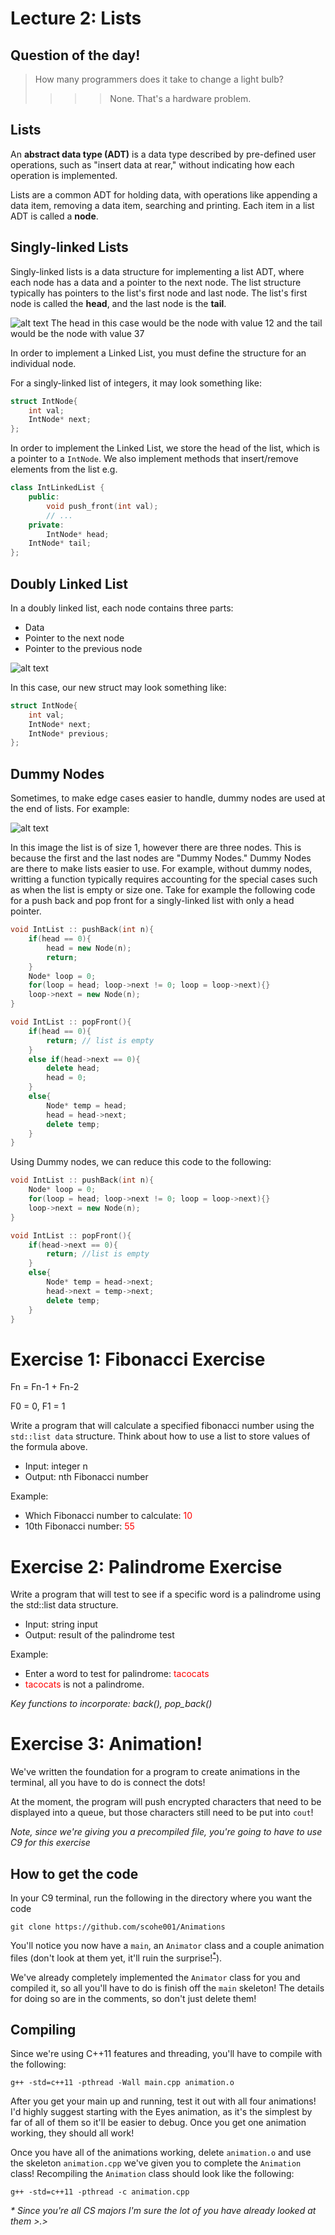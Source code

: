Lecture 2: Lists
=======================================

Question of the day!
---------------------
> How many programmers does it take to change a light bulb?
>>>> None. That's a hardware problem.

Lists
------
An **abstract data type (ADT)** is a data type described by pre-defined user operations, such as "insert data at rear," without indicating how each operation is implemented.

Lists are a common ADT for holding data, with operations like appending a data item, removing a data item, searching and printing. Each item in a list ADT is called a **node**.


Singly-linked Lists
-------------------

Singly-linked lists is a data structure for implementing a list ADT, where each node has a data and a pointer to the next node. The list structure typically has pointers to the list's first node and last node. The list's first node is called the **head**, and the last node is the **tail**.

![alt text](https://upload.wikimedia.org/wikipedia/commons/thumb/6/6d/Singly-linked-list.svg/408px-Singly-linked-list.svg.png)
	The head in this case would be the node with value 12 and the tail would be the node with value 37

In order to implement a Linked List, you must define the structure
for an individual node.

For a singly-linked list of integers, it may look something like:
```cpp
struct IntNode{
    int val;
    IntNode* next;
};
```
In order to implement the Linked List, we store the head of the list,
which is a pointer to a `IntNode`. We also implement methods that
insert/remove elements from the list
e.g.
```cpp
class IntLinkedList {
    public:
        void push_front(int val);
        // ...
    private:
        IntNode* head;
	IntNode* tail;
};
```


Doubly Linked List
------------------
In a doubly linked list, each node contains three parts:

* Data
* Pointer to the next node
* Pointer to the previous node

![alt text](https://upload.wikimedia.org/wikipedia/commons/thumb/5/5e/Doubly-linked-list.svg/610px-Doubly-linked-list.svg.png)

In this case, our new struct may look something like:
```cpp
struct IntNode{
	int val;
	IntNode* next;
	IntNode* previous;
};
```

Dummy Nodes
-----------
Sometimes, to make edge cases easier to handle, dummy nodes are used at the end of lists. For example:

![alt text](condor.depaul.edu/ntomuro/courses/393/notes/figs/lectur4.gif)

In this image the list is of size 1, however there are three nodes. This is because the
first and the last nodes are "Dummy Nodes." Dummy Nodes are there to make lists 
easier to use. For example, without dummy nodes, writting a function typically requires
accounting for the special cases such as when the list is empty or size one.
Take for example the following code for a push back and pop front for a singly-linked
list with only a head pointer.
```cpp
void IntList :: pushBack(int n){
    if(head == 0){
        head = new Node(n);
        return;
    }
    Node* loop = 0;
    for(loop = head; loop->next != 0; loop = loop->next){}
    loop->next = new Node(n);
}

void IntList :: popFront(){
    if(head == 0){
        return; // list is empty
    }
    else if(head->next == 0){
        delete head;
        head = 0;
    }
    else{
        Node* temp = head;
        head = head->next;
        delete temp;
    }
}
```
Using Dummy nodes, we can reduce this code to the following:

```cpp
void IntList :: pushBack(int n){
    Node* loop = 0;
    for(loop = head; loop->next != 0; loop = loop->next){}
    loop->next = new Node(n);
}

void IntList :: popFront(){
    if(head->next == 0){
        return; //list is empty
    }
    else{
        Node* temp = head->next;
        head->next = temp->next;
        delete temp;
    }
}
```
Exercise 1: Fibonacci Exercise
====================

Fn = Fn-1 + Fn-2

F0 = 0, F1 = 1

Write a program that will calculate a specified fibonacci number using the `std::list data`
structure. Think about how to use a list to store values of the formula above.


* Input:	integer n
* Output:	nth Fibonacci number


Example:

* Which Fibonacci number to calculate: <font color='red'>10</font>
* 10th Fibonacci number: <font color='red'>55</font>


Exercise 2: Palindrome Exercise
====================
Write a program that will test to see if a specific word is a palindrome using the std::list
data structure.


* Input:	string input
* Output:	result of the palindrome test


Example:

* Enter a word to test for palindrome: <font color='red'>tacocats</font>
* <font color='red'>tacocats</font> is not a palindrome.

_Key functions to incorporate: back(), pop_back()_

Exercise 3: Animation!
==========

We've written the foundation for a program to create animations in the terminal, all you have to do is connect the dots!

At the moment, the program will push encrypted characters that need to be displayed into a queue, but those characters still need to be put into `cout`!

_Note, since we're giving you a precompiled file, you're going to have to use C9 for this exercise_

How to get the code
-------------------
In your C9 terminal, run the following in the directory where you want the code

	git clone https://github.com/scohe001/Animations

You'll notice you now have a `main`, an `Animator` class and a couple animation files (don't look at them yet, it'll ruin the surprise!<sup>[*](#myfootnote1)</sup>).

We've already completely implemented the `Animator` class for you and compiled it, so all you'll have to do is finish off the `main` skeleton! The details for doing so are in the comments, so don't just delete them!

Compiling
---------

Since we're using C++11 features and threading, you'll have to compile with the following:

	g++ -std=c++11 -pthread -Wall main.cpp animation.o

After you get your main up and running, test it out with all four animations! I'd highly suggest starting with the Eyes animation, as it's the simplest by far of all of them so it'll be easier to debug. Once you get one animation working, they should all work!

Once you have all of the animations working, delete `animation.o` and use the skeleton `animation.cpp` we've given you to complete the `Animation` class! Recompiling the `Animation` class should look like the following:

	g++ -std=c++11 -pthread -c animation.cpp



_<a name="myfootnote1">*</a> Since you're all CS majors I'm sure the lot of you have already looked at them >.>_
